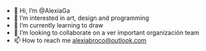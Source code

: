 - 👋 Hi, I’m @AlexiaGa
- 👀 I’m interested in art, design and programming
- 🌱 I’m currently learning to draw
- 💞️ I’m looking to collaborate on a ver important organización team 
- 📫 How to reach me alexiabroco@outlook.com 

<!---
AlexiaGa/AlexiaGa is a ✨ special ✨ repository because its `README.md` (this file) appears on your GitHub profile.
You can click the Preview link to take a look at your changes.
--->
